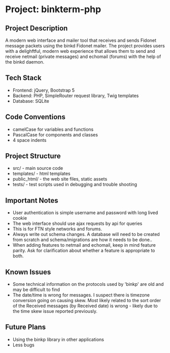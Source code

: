 # Project: binkterm-php

## Project Description

A modern web interface and mailer tool that receives and sends Fidonet message packets using the binkd Fidonet mailer.  The project
provides users with a delighftful, modern web experience that allows them to send and receive netmail (private messages) and echomail (forums) with the help of the binkd daemon.

## Tech Stack

 - Frontend: jQuery, Bootstrap 5
 - Backend: PHP, SimpleRouter request library, Twig templates
 - Database: SQLite
 

## Code Conventions

 - camelCase for variables and functions
 - PascalCase for components and classes
 - 4 space indents

## Project Structure

 - src/ - main source code
 - templates/ - html templates
 - public_html/ - the web site files, static assets
 - tests/ - test scripts used in debugging and trouble shooting

## Important Notes
 - User authentication is simple username and password with long lived cookie
 - The web interface should use ajax requests by api for queries
 - This is for FTN style networks and forums.  
 - Always write out schema changes. A database will need to be created from scratch and schema/migrations are how it needs to be done..
 - When adding features to netmail and echomail, keep in mind feature parity.  Ask for clarification about whether a feature is appropriate to both. 
 
## Known Issues
  - Some technical information on the protocols used by 'binkp' are old and may be difficult to find
  - The date/time is wrong for messages.  I suspect there is timezone conversion going on causing skew.  Most likely related to the sort order of the Received messages (by Received date) is wrong - likely due to the time skew issue reported previously.
 
## Future Plans
 - Using the binkp library in other applications
 - Less bugs
  
  

